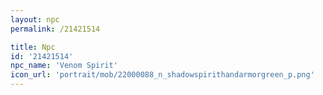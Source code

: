 ```yaml
---
layout: npc
permalink: /21421514

title: Npc
id: '21421514'
npc_name: 'Venom Spirit'
icon_url: 'portrait/mob/22000088_n_shadowspirithandarmorgreen_p.png'
---
```

